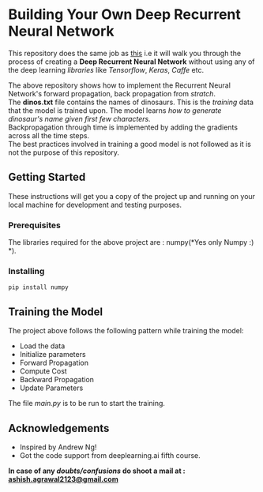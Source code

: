 # Building Your Own Deep Recurrent Neural Network
This repository does the same job as [this](https://github.com/ashish230897/Deep-Neural-Networks-From-Scratch) i.e it will walk you through the process of creating a **Deep Recurrent Neural Network** without using any of the deep learning *libraries* like *Tensorflow*, *Keras*, *Caffe* etc.  


The above repository shows how to implement the Recurrent Neural Network's forward propagation, back propagation from *stratch*.  
The **dinos.txt** file contains the names of dinosaurs. This is the *training* data that the model is trained upon.
The model learns *how to generate dinosaur's name given first few characters.*  
Backpropagation through time is implemented by adding the gradients across all the time steps.  
The best practices involved in training a good model is not followed as it is not the purpose of this repository.  
                                                                                                          
                                                                                                   
## Getting Started
These instructions will get you a copy of the project up and running on your local machine for development and testing purposes. 
                                                             
                                                                       
### Prerequisites
The libraries required for the above project are : numpy(*Yes only Numpy :) *).  
                                                                          
                                                             
### Installing 
```
pip install numpy  
```  
                                                                   
                                                   
## Training the Model
The project above follows the following pattern while training the model:  
* Load the data
* Initialize parameters
* Forward Propagation
* Compute Cost
* Backward Propagation
* Update Parameters  
                           
The file *main.py* is to be run to start the training.  


## Acknowledgements
* Inspired by Andrew Ng!
* Got the code support from deeplearning.ai fifth course.

**In case of any *doubts/confusions* do shoot a mail at : ashish.agrawal2123@gmail.com**


